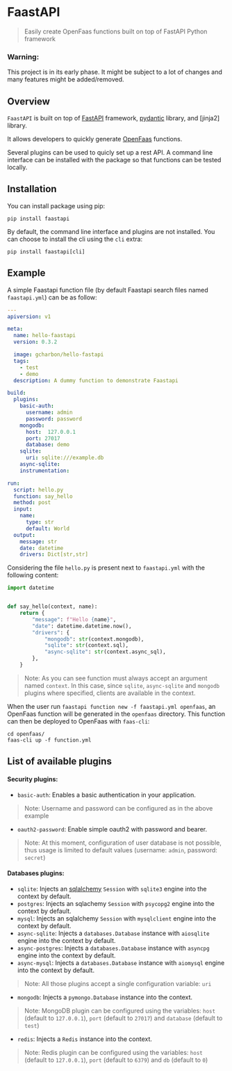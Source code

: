 # FaastAPI

> Easily create OpenFaas functions built on top of FastAPI Python framework

### Warning:

This project is in its early phase. It might be subject to a lot of changes and many features might be added/removed.

## Overview


`FaastAPI` is built on top of [FastAPI](https://pypi.org/project/fastapi/) framework, [pydantic](https://pypi.org/project/pydantic/) library, and [jinja2] library.


It allows developers to quickly generate [OpenFaas](https://www.openfaas.com/) functions.

Several plugins can be used to quicly set up a rest API. A command line interface can be installed with the package so that functions can be tested locally.

## Installation

You can install package using pip:

```shell
pip install faastapi
```

By default, the command line interface and plugins are not installed. You can choose to install the cli using the `cli` extra:

```shell
pip install faastapi[cli]
```

## Example

A simple Faastapi function file (by default Faastapi search files named `faastapi.yml`) can be as follow:

```yaml
---
apiversion: v1

meta:
  name: hello-faastapi
  version: 0.3.2

  image: gcharbon/hello-fastapi
  tags:
    - test
    - demo
  description: A dummy function to demonstrate Faastapi

build:
  plugins:
    basic-auth:
      username: admin
      password: password
    mongodb:
      host:  127.0.0.1
      port: 27017
      database: demo
    sqlite:
      uri: sqlite:///example.db
    async-sqlite:
    instrumentation:

run:
  script: hello.py
  function: say_hello
  method: post
  input:
    name: 
      type: str
      default: World
  output:
    message: str
    date: datetime
    drivers: Dict[str,str]
```

Considering the file `hello.py` is present next to `faastapi.yml` with the following content:

```python
import datetime


def say_hello(context, name):
    return {
        "message": f"Hello {name}",
        "date": datetime.datetime.now(),
        "drivers": {
            "mongodb": str(context.mongodb),
            "sqlite": str(context.sql),
            "async-sqlite": str(context.async_sql),
        },
    }
```

> Note: As you can see function must always accept an argument named `context`. In this case, since `sqlite`, `async-sqlite` and `mongodb` plugins where specified, clients are available in the context.

When the user run `faastapi function new -f faastapi.yml openfaas`, an OpenFaas function will be generated in the `openfaas` directory.
This function can then be deployed to OpenFaas with `faas-cli`:

```shell
cd openfaas/
faas-cli up -f function.yml
```

## List of available plugins


#### Security plugins:

- `basic-auth`: Enables a basic authentication in your application.

> Note: Username and password can be configured as in the above example

- `oauth2-password`: Enable simple oauth2 with password and bearer.

> Note: At this moment, configuration of user database is not possible, thus usage is limited to default values (username: `admin`, password: `secret`)

#### Databases plugins:

- `sqlite`: Injects an [sqlalchemy](https://www.sqlalchemy.org/) `Session` with `sqlite3` engine into the context by default.
- `postgres`: Injects an sqlachemy `Session` with `psycopg2` engine into the context by default.
- `mysql`: Injects an sqlalchemy `Session` with `mysqlclient` engine into the context by default.
- `async-sqlite`: Injects a `databases.Database` instance with `aiosqlite` engine into the context by default.
- `async-postgres`: Injects a `databases.Database` instance with `asyncpg` engine into the context by default.
- `async-mysql`: Injects a `databases.Database` instance with `aiomysql` engine into the context by default.

> Note: All those plugins accept a single configuration variable: `uri`

- `mongodb`: Injects a `pymongo.Database` instance into the context.

> Note: MongoDB plugin can be configured using the variables: `host` (default to `127.0.0.1`), `port` (default to `27017`) and `database` (default to `test`)

- `redis`:  Injects a `Redis` instance into the context.

> Note: Redis plugin can be configured using the variables: `host` (default to `127.0.0.1`), `port` (default to `6379`) and `db` (default to `0`)
